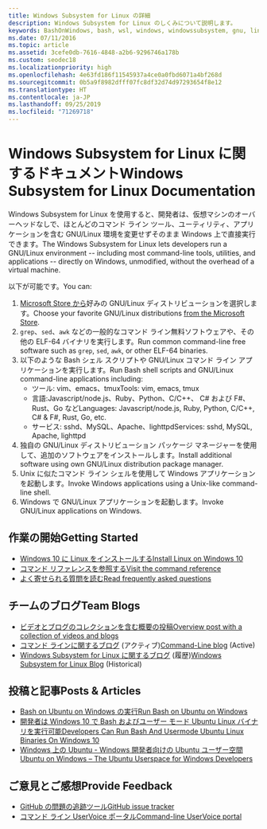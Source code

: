 ```yaml
---
title: Windows Subsystem for Linux の詳細
description: Windows Subsystem for Linux のしくみについて説明します。
keywords: BashOnWindows, bash, wsl, windows, windowssubsystem, gnu, linux
ms.date: 07/11/2016
ms.topic: article
ms.assetid: 3cefe0db-7616-4848-a2b6-9296746a178b
ms.custom: seodec18
ms.localizationpriority: high
ms.openlocfilehash: 4e63fd186f11545937a4ce0a0fbd6071a4bf268d
ms.sourcegitcommit: 0b5a9f8982dfff07fc8df32d74d97293654f8e12
ms.translationtype: HT
ms.contentlocale: ja-JP
ms.lasthandoff: 09/25/2019
ms.locfileid: "71269718"
---
```

# <a name="windows-subsystem-for-linux-documentation"></a><span data-ttu-id="289eb-104">Windows Subsystem for Linux に関するドキュメント</span><span class="sxs-lookup"><span data-stu-id="289eb-104">Windows Subsystem for Linux Documentation</span></span>

<span data-ttu-id="289eb-105">Windows Subsystem for Linux を使用すると、開発者は、仮想マシンのオーバーヘッドなしで、ほとんどのコマンド ライン ツール、ユーティリティ、アプリケーションを含む GNU/Linux 環境を変更せずそのまま Windows 上で直接実行できます。</span><span class="sxs-lookup"><span data-stu-id="289eb-105">The Windows Subsystem for Linux lets developers run a GNU/Linux environment -- including most command-line tools, utilities, and applications -- directly on Windows, unmodified, without the overhead of a virtual machine.</span></span>  

<span data-ttu-id="289eb-106">以下が可能です。</span><span class="sxs-lookup"><span data-stu-id="289eb-106">You can:</span></span>

1. <span data-ttu-id="289eb-107">[Microsoft Store から](https://aka.ms/wslstore)好みの GNU/Linux ディストリビューションを選択します。</span><span class="sxs-lookup"><span data-stu-id="289eb-107">Choose your favorite GNU/Linux distributions [from the Microsoft Store](https://aka.ms/wslstore).</span></span>
1. <span data-ttu-id="289eb-108">`grep`、`sed`、`awk` などの一般的なコマンド ライン無料ソフトウェアや、その他の ELF-64 バイナリを実行します。</span><span class="sxs-lookup"><span data-stu-id="289eb-108">Run common command-line free software such as `grep`, `sed`, `awk`, or other ELF-64 binaries.</span></span> 
1. <span data-ttu-id="289eb-109">以下のような Bash シェル スクリプトや GNU/Linux コマンド ライン アプリケーションを実行します。</span><span class="sxs-lookup"><span data-stu-id="289eb-109">Run Bash shell scripts and GNU/Linux command-line applications including:</span></span>  
    * <span data-ttu-id="289eb-110">ツール: vim、emacs、tmux</span><span class="sxs-lookup"><span data-stu-id="289eb-110">Tools: vim, emacs, tmux</span></span>
    * <span data-ttu-id="289eb-111">言語:Javascript/node.js、Ruby、Python、C/C++、 C# および F#、Rust、Go など</span><span class="sxs-lookup"><span data-stu-id="289eb-111">Languages: Javascript/node.js, Ruby, Python, C/C++, C# & F#, Rust, Go, etc.</span></span>
    * <span data-ttu-id="289eb-112">サービス: sshd、MySQL、Apache、lighttpd</span><span class="sxs-lookup"><span data-stu-id="289eb-112">Services: sshd, MySQL, Apache, lighttpd</span></span>
1. <span data-ttu-id="289eb-113">独自の GNU/Linux ディストリビューション パッケージ マネージャーを使用して、追加のソフトウェアをインストールします。</span><span class="sxs-lookup"><span data-stu-id="289eb-113">Install additional software using own GNU/Linux distribution package manager.</span></span>
1. <span data-ttu-id="289eb-114">Unix に似たコマンド ライン シェルを使用して Windows アプリケーションを起動します。</span><span class="sxs-lookup"><span data-stu-id="289eb-114">Invoke Windows applications using a Unix-like command-line shell.</span></span>
1. <span data-ttu-id="289eb-115">Windows で GNU/Linux アプリケーションを起動します。</span><span class="sxs-lookup"><span data-stu-id="289eb-115">Invoke GNU/Linux applications on Windows.</span></span>

## <a name="getting-started"></a><span data-ttu-id="289eb-116">作業の開始</span><span class="sxs-lookup"><span data-stu-id="289eb-116">Getting Started</span></span>

* [<span data-ttu-id="289eb-117">Windows 10 に Linux をインストールする</span><span class="sxs-lookup"><span data-stu-id="289eb-117">Install Linux on Windows 10</span></span>](install-win10.md)
* [<span data-ttu-id="289eb-118">コマンド リファレンスを参照する</span><span class="sxs-lookup"><span data-stu-id="289eb-118">Visit the command reference</span></span>](reference.md)
* [<span data-ttu-id="289eb-119">よく寄せられる質問を読む</span><span class="sxs-lookup"><span data-stu-id="289eb-119">Read frequently asked questions</span></span>](faq.md)

## <a name="team-blogs"></a><span data-ttu-id="289eb-120">チームのブログ</span><span class="sxs-lookup"><span data-stu-id="289eb-120">Team Blogs</span></span>
*  [<span data-ttu-id="289eb-121">ビデオとブログのコレクションを含む概要の投稿</span><span class="sxs-lookup"><span data-stu-id="289eb-121">Overview post with a collection of videos and blogs</span></span>](https://blogs.msdn.microsoft.com/commandline/learn-about-windows-console-and-windows-subsystem-for-linux-wsl/)
* <span data-ttu-id="289eb-122">[コマンド ラインに関するブログ](https://blogs.msdn.microsoft.com/commandline/) (アクティブ)</span><span class="sxs-lookup"><span data-stu-id="289eb-122">[Command-Line blog](https://blogs.msdn.microsoft.com/commandline/) (Active)</span></span>
* <span data-ttu-id="289eb-123">[Windows Subsystem for Linux に関するブログ](https://blogs.msdn.microsoft.com/wsl/) (履歴)</span><span class="sxs-lookup"><span data-stu-id="289eb-123">[Windows Subsystem for Linux Blog](https://blogs.msdn.microsoft.com/wsl/) (Historical)</span></span>

## <a name="posts--articles"></a><span data-ttu-id="289eb-124">投稿と記事</span><span class="sxs-lookup"><span data-stu-id="289eb-124">Posts & Articles</span></span>
* [<span data-ttu-id="289eb-125">Bash on Ubuntu on Windows の実行</span><span class="sxs-lookup"><span data-stu-id="289eb-125">Run Bash on Ubuntu on Windows</span></span>](https://blogs.windows.com/buildingapps/2016/03/30/run-bash-on-ubuntu-on-windows/)
* [<span data-ttu-id="289eb-126">開発者は Windows 10 で Bash およびユーザー モード Ubuntu Linux バイナリを実行可能</span><span class="sxs-lookup"><span data-stu-id="289eb-126">Developers Can Run Bash And Usermode Ubuntu Linux Binaries On Windows 10</span></span>](https://www.hanselman.com/blog/DevelopersCanRunBashShellAndUsermodeUbuntuLinuxBinariesOnWindows10.aspx)
* [<span data-ttu-id="289eb-127">Windows 上の Ubuntu - Windows 開発者向けの Ubuntu ユーザー空間</span><span class="sxs-lookup"><span data-stu-id="289eb-127">Ubuntu on Windows – The Ubuntu Userspace for Windows Developers</span></span>](https://insights.ubuntu.com/2016/03/30/ubuntu-on-windows-the-ubuntu-userspace-for-windows-developers/) 

## <a name="provide-feedback"></a><span data-ttu-id="289eb-128">ご意見とご感想</span><span class="sxs-lookup"><span data-stu-id="289eb-128">Provide Feedback</span></span>
* [<span data-ttu-id="289eb-129">GitHub の問題の追跡ツール</span><span class="sxs-lookup"><span data-stu-id="289eb-129">GitHub issue tracker</span></span>](https://github.com/Microsoft/BashOnWindows/issues)
* [<span data-ttu-id="289eb-130">コマンド ライン UserVoice ポータル</span><span class="sxs-lookup"><span data-stu-id="289eb-130">Command-line UserVoice portal</span></span>](https://wpdev.uservoice.com/forums/266908-command-prompt-console-bash-on-ubuntu-on-windo/category/161892-bash)

